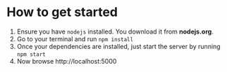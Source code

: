 # How to get started

1. Ensure you have `nodejs` installed. You download it from **nodejs.org**.
2. Go to your terminal and run `npm install`
3. Once your dependencies are installed, just start the server by running `npm start`
4. Now browse http://localhost:5000
